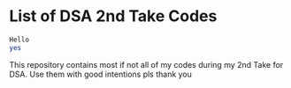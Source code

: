 # List of DSA 2nd Take Codes

```bash
Hello
yes
```

This repository contains most if not all of my codes during my 2nd Take for DSA. Use them with good intentions pls thank you
